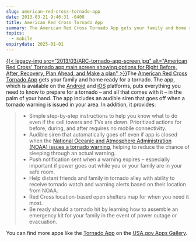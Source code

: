 ```yaml
---
slug: american-red-cross-tornado-app
date: 2013-03-21 9:46:31 -0400
title: American Red Cross Tornado App
summary: The American Red Cross Tornado App gets your family and home ready for a tornado. The app, which is available on the Android and iOS platforms, puts everything you need to know
topics:
  - mobile
expirydate: 2025-01-01
---
```


[{{< legacy-img src="2013/03/ARC-tornado-app-screen.jpg" alt="American Red Cross' Tornado app main screen showing options for Right Before, After, Recovery, Plan Ahead, and Make a plan" >}}](https://s3.amazonaws.com/digitalgov/_legacy-img/2013/03/ARC-tornado-app-screen.jpg)The [American Red Cross Tornado App](http://www.redcross.org/news/press-release/New-Tornado-App-Brings-Safety-Information-to-Mobile-Devices) gets your family and home ready for a tornado. The app, which is available on the [Android](https://play.google.com/store/apps/details?id=com.cube.arc.tfa&feature=search_result#?t=W251bGwsMSwxLDEsImNvbS5jdWJlLmFyYy50ZmEiXQ..) and [iOS](https://itunes.apple.com/us/app/tornado-by-american-red-cross/id602724318?mt=8) platforms, puts everything you need to know to prepare for a tornado – and all that comes with it – in the palm of your hand. The app includes an audible siren that goes off when a tornado warning is issued in your area. In addition, it provides:

>   * Simple step-by-step instructions to help you know what to do even if the cell towers and TVs are down. Prioritized actions for before, during, and after requires no mobile connectivity.
>   * Audible siren that automatically goes off even if app is closed when the [National Oceanic and Atmosphere Administration (NOAA) issues a tornado warning](http://www.spc.noaa.gov/), helping to reduce the chance of sleeping through an actual warning.
>   * Push notification sent when a warning expires – especially important if power goes out while you or your family are in your safe room.
>   * Help distant friends and family in tornado alley with ability to receive tornado watch and warning alerts based on their location from NOAA.
>   * Red Cross location-based open shelters map for when you need it most.
>   * Be ready should a tornado hit by learning how to assemble an emergency kit for your family in the event of power outage or evacuation.

You can find more apps like the [Tornado App](http://www.redcross.org/news/press-release/New-Tornado-App-Brings-Safety-Information-to-Mobile-Devices) on the [USA.gov Apps Gallery](http://apps.usa.gov/).

 